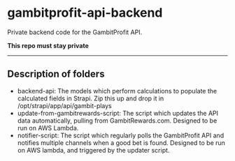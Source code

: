 # gambitprofit-api-backend
Private backend code for the GambitProfit API. 

**This repo must stay private**

---

## Description of folders

- backend-api: The models which perform calculations to populate the calculated fields in Strapi. Zip this up and drop it in /opt/strapi/app/api/gambit-plays
- update-from-gambitrewards-script: The script which updates the API data automatically, pulling from GambitRewards.com. Designed to be run on AWS Lambda.
- notifier-script: The script which regularly polls the GambitProfit API and notifies multiple channels when a good bet is found. Designed to be run on AWS lambda, and triggered by the updater script.

